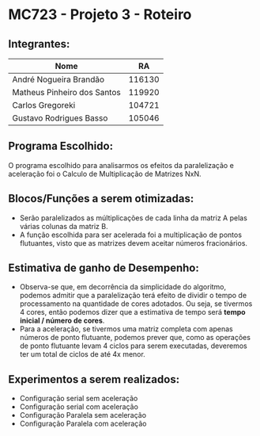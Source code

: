 # MC723 - Projeto 3 - Roteiro

## Integrantes:

| Nome|RA|
|---|---|
|André Nogueira Brandão |116130|
|Matheus Pinheiro dos Santos |119920|
|Carlos Gregoreki| 104721|
|Gustavo Rodrigues Basso| 105046|

## Programa Escolhido:
O programa escolhido para analisarmos os efeitos da paralelização e aceleração foi o Calculo de Multiplicação de Matrizes NxN.

## Blocos/Funções a serem otimizadas:
- Serão paralelizados as múltiplicações de cada linha da matriz A pelas várias colunas da matriz B.
- A função escolhida para ser acelerada foi a multiplicação de pontos flutuantes, visto que as matrizes devem aceitar números fracionários.

## Estimativa de ganho de Desempenho:
- Observa-se que, em decorrência da simplicidade do algoritmo, podemos admitir que a paralelização terá efeito de dividir o tempo de processamento na quantidade de cores adotados. Ou seja, se tivermos 4 cores, então podemos dizer que a estimativa de tempo será **tempo inicial / número de cores**.
- Para a aceleração, se tivermos uma matriz completa com apenas números de ponto flutuante, podemos prever que, como as operações de ponto flutuante levam 4 ciclos para serem executadas, deveremos ter um total de ciclos de até 4x menor.

## Experimentos a serem realizados:
- Configuração serial sem aceleração
- Configuração serial com aceleração
- Configuração Paralela sem aceleração
- Configuração Paralela com aceleração
